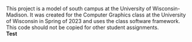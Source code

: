 This project is a model of south campus at the University of Wisconsin-Madison. It was created for the Computer Graphics class at the University of Wisconsin in Spring of 2023 and uses the class software framework. This code should not be copied for other student assignments.
<br>
<b>Test</b>